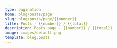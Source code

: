 ```yaml
---
type: pagination
home: blog/posts/page
slug: blog/posts/page/{{number}}
title: Posts - {{number}} / {{total}}
description: Posts page - {{number}} / {{total}}  
image: images/default.png
template: blog.posts
---
```

